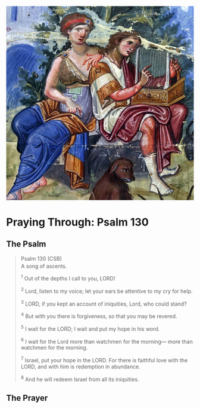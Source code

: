 <img class="intro-right" src="art-paris-psalter.jpg">

<style>
  li {list-style-type: none;}
  p + ul {
    margin-top: -18px;
}
</style>

# Praying Through: Psalm 130

## The Psalm

>Psalm 130 (CSB)  
><sup></sup> A song of ascents. 
>
><sup>1</sup> Out of the depths I call to you, LORD! 
>
><sup>2</sup> Lord, listen to my voice; let your ears be attentive to my cry for help. 
>
><sup>3</sup> LORD, if you kept an account of iniquities, Lord, who could stand? 
>
><sup>4</sup> But with you there is forgiveness, so that you may be revered. 
>
><sup>5</sup> I wait for the LORD; I wait and put my hope in his word. 
>
><sup>6</sup> I wait for the Lord more than watchmen for the morning— more than watchmen for the morning. 
>
><sup>7</sup> Israel, put your hope in the LORD. For there is faithful love with the LORD, and with him is redemption in abundance. 
>
><sup>8</sup> And he will redeem Israel from all its iniquities.

## The Prayer

<div style="font-variant: small-caps;">

</div>
